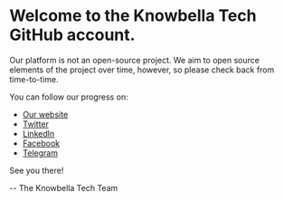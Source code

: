 # Welcome to the Knowbella Tech GitHub account.

Our platform is not an open-source project. We aim to open source elements of the project over time, however, so please check back from time-to-time.

You can follow our progress on:

- [Our website](https://www.knowbella.tech/)
- [Twitter](https://twitter.com/knowbella)
- [LinkedIn](https://www.linkedin.com/company/knowbella-tech/)
- [Facebook](https://www.facebook.com/Knowbella-Tech-786738374859713/)
- [Telegram](https://t.me/knowbella)

See you there!


-- The Knowbella Tech Team

